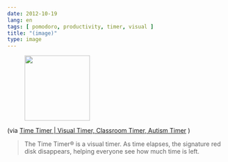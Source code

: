 ```yaml
---
date: 2012-10-19
lang: en
tags: [ pomodoro, productivity, timer, visual ]
title: "(image)"
type: image
---
```


<figure>
<a
href="https://hugo.ferreira.cc/via-time-timer-visual-timer-classroom-timer/attachment/630/"
rel="attachment"><img
src="https://hugo.ferreira.cc/wp-content/uploads/2012/10/tumblr_mc4xouEBkn1qz82meo1_400-150x150.jpg"
width="150" height="150" /></a></figure>

(via [Time Timer  |  Visual Timer, Classroom Timer, Autism
Timer](http://timetimer.com/) )

> The Time Timer® is a visual timer. As time elapses, the signature red
> disk disappears, helping everyone see how much time is left.

